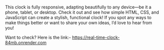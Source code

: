 This clock is fully responsive, adapting beautifully to any device—be it a phone, tablet, or desktop. Check it out and see how simple HTML, CSS, and JavaScript can create a stylish, functional clock! If you spot any ways to make things better or want to share your own ideas, I’d love to hear from you!

Want to check? Here is the link:- https://real-time-clock-84mb.onrender.com